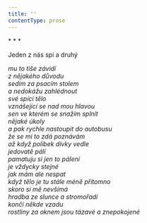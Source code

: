 ```yaml
---
title: ''
contentType: prose
---
```


<section>

\* \* \*

Jeden z nás spí a druhý

_mu to tiše závidí  
z nějakého důvodu  
sedím za psacím stolem  
a nedokážu zahlédnout  
své spící tělo  
vznášející se nad mou hlavou  
sen ve kterém se snažím splnit  
nějaké úkoly  
a pak rychle nastoupit do autobusu  
že se mi to zdá poznávám  
až když polibek dívky vedle  
jedovatě pálí  
pamatuju si jen to pálení  
je vždycky stejné  
jak mám ale nespat  
když tělo je tu stále méně přítomno  
skoro si mě nevšímá  
hradba ze slunce a stromořadí  
končí někde vzadu  
rostliny za oknem jsou tázavé a znepokojené_

</section>
